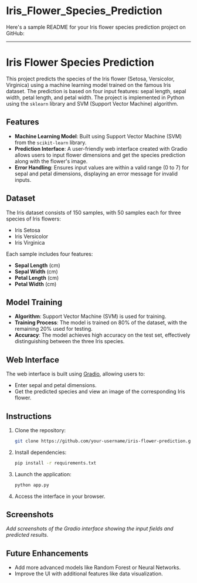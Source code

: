 # Iris_Flower_Species_Prediction

Here's a sample README for your Iris flower species prediction project on GitHub:

---

# Iris Flower Species Prediction

This project predicts the species of the Iris flower (Setosa, Versicolor, Virginica) using a machine learning model trained on the famous Iris dataset. The prediction is based on four input features: sepal length, sepal width, petal length, and petal width. The project is implemented in Python using the `sklearn` library and SVM (Support Vector Machine) algorithm.

## Features

- **Machine Learning Model**: Built using Support Vector Machine (SVM) from the `scikit-learn` library.
- **Prediction Interface**: A user-friendly web interface created with Gradio allows users to input flower dimensions and get the species prediction along with the flower's image.
- **Error Handling**: Ensures input values are within a valid range (0 to 7) for sepal and petal dimensions, displaying an error message for invalid inputs.

## Dataset

The Iris dataset consists of 150 samples, with 50 samples each for three species of Iris flowers:
- Iris Setosa
- Iris Versicolor
- Iris Virginica

Each sample includes four features:
- **Sepal Length** (cm)
- **Sepal Width** (cm)
- **Petal Length** (cm)
- **Petal Width** (cm)

## Model Training

- **Algorithm**: Support Vector Machine (SVM) is used for training.
- **Training Process**: The model is trained on 80% of the dataset, with the remaining 20% used for testing.
- **Accuracy**: The model achieves high accuracy on the test set, effectively distinguishing between the three Iris species.

## Web Interface

The web interface is built using [Gradio](https://www.gradio.app/), allowing users to:
- Enter sepal and petal dimensions.
- Get the predicted species and view an image of the corresponding Iris flower.

## Instructions

1. Clone the repository:

   ```bash
   git clone https://github.com/your-username/iris-flower-prediction.git
   ```

2. Install dependencies:

   ```bash
   pip install -r requirements.txt
   ```

3. Launch the application:

   ```bash
   python app.py
   ```

4. Access the interface in your browser.

## Screenshots

_Add screenshots of the Gradio interface showing the input fields and predicted results._

## Future Enhancements

- Add more advanced models like Random Forest or Neural Networks.
- Improve the UI with additional features like data visualization.

